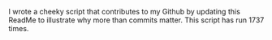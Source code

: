 I wrote a cheeky script that contributes to my Github by updating this ReadMe to illustrate why more than commits matter. This script has run 1737 times.